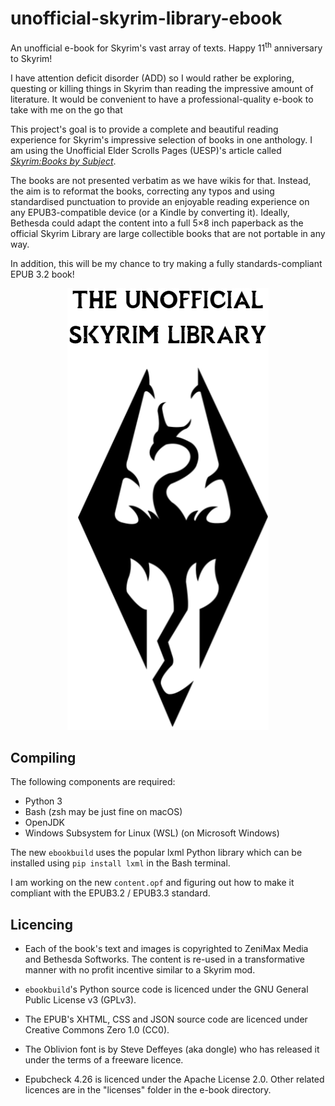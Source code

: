 # unofficial-skyrim-library-ebook

An unofficial e-book for Skyrim's vast array of texts. Happy 11<sup>th</sup> anniversary to Skyrim!

I have attention deficit disorder (ADD) so I would rather be exploring, questing or killing things in Skyrim than reading the impressive amount of literature. It would be convenient to have a professional-quality e-book to take with me on the go that  

This project's goal is to provide a complete and beautiful reading experience for Skyrim's impressive selection of books in one anthology. I am using the Unofficial Elder Scrolls Pages (UESP)'s article called [*Skyrim:Books by Subject*](https://en.uesp.net/wiki/Skyrim:Books_by_Subject).

The books are not presented verbatim as we have wikis for that. Instead, the aim is to reformat the books, correcting any typos and using standardised punctuation to provide an enjoyable reading experience on any EPUB3-compatible device (or a Kindle by converting it). Ideally, Bethesda could adapt the content into a full 5×8 inch paperback as the official Skyrim Library are large collectible books that are not portable in any way.

In addition, this will be my chance to try making a fully standards-compliant EPUB 3.2 book!

<p align="center">
  <img src="https://github.com/inferno986return/unofficial-skyrim-library-ebook/blob/main/unoffical_library.png" alt="Unofficial Skyrim Library logo" />
</p>

## Compiling
The following components are required:

* Python 3
* Bash (zsh may be just fine on macOS)
* OpenJDK
* Windows Subsystem for Linux (WSL) (on Microsoft Windows)

The new `ebookbuild` uses the popular lxml Python library which can be installed using `pip install lxml` in the Bash terminal.

I am working on the new `content.opf` and figuring out how to make it compliant with the EPUB3.2 / EPUB3.3 standard.

## Licencing
* Each of the book's text and images is copyrighted to ZeniMax Media and Bethesda Softworks. The content is re-used in a transformative manner with no profit incentive similar to a Skyrim mod.

* `ebookbuild`'s Python source code is licenced under the GNU General Public License v3 (GPLv3).

* The EPUB's XHTML, CSS and JSON source code are licenced under Creative Commons Zero 1.0 (CC0).

* The Oblivion font is by Steve Deffeyes (aka dongle) who has released it under the terms of a freeware licence.

* Epubcheck 4.26 is licenced under the Apache License 2.0. Other related licences are in the "licenses" folder in the e-book directory.